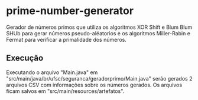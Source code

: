 # prime-number-generator

Gerador de números primos que utiliza os algoritmos XOR Shift e Blum Blum SHUb
para gerar números pseudo-aléatorios e os algoritmos Miller-Rabin e Fermat para verificar
a primalidade dos números.

## Execução
Executando o arquivo "Main.java" em "src/main/java/br/ufsc/seguranca/geradorprimo/Main.java" serão gerados
2 arquivos CSV com informações sobre os números gerados. Os arquivos ficam salvos em "src/main/resources/artefatos".
